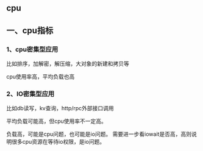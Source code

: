## cpu

## 一、cpu指标
### 1、cpu密集型应用
比如排序，加解密，解压缩，大对象的新建和拷贝等

cpu使用率高，平均负载也高

### 2、IO密集型应用
比如db读写，kv查询，http/rpc外部接口调用

平均负载可能高，但cpu使用率不一定高。

负载高，可能是cpu问题，也可能是io问题。
需要进一步看iowait是否高，高则说明很多cpu资源在等待io权限，是io问题。


























